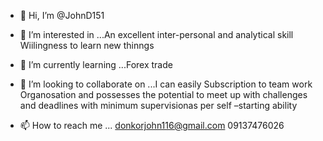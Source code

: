 - 👋 Hi, I’m @JohnD151
- 👀 I’m interested in ...An excellent inter-personal and analytical skill
	Wiilingness to learn  new thinngs 

- 🌱 I’m currently learning ...Forex trade
- 💞️ I’m looking to collaborate on ...I can easily Subscription to team work 
  	Organosation and possesses the potential to meet up with challenges and deadlines with
 minimum supervisionas per self –starting  ability

- 📫 How to reach me ... donkorjohn116@gmail.com 
09137476026

<!---
JohnD151/JohnD151 is a ✨ special ✨ repository because its `README.md` (this file) appears on your GitHub profile.
You can click the Preview link to take a look at your changes.
--->
